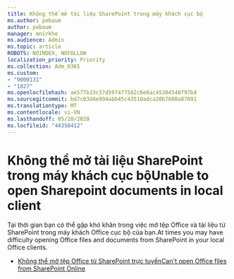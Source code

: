 ```yaml
---
title: Không thể mở tài liệu SharePoint trong máy khách cục bộ
ms.author: pebaum
author: pebaum
manager: mnirkhe
ms.audience: Admin
ms.topic: article
ROBOTS: NOINDEX, NOFOLLOW
localization_priority: Priority
ms.collection: Adm_O365
ms.custom:
- "9000131"
- "1827"
ms.openlocfilehash: ae577b33c37d597477582c6e6ac45304548f97b4
ms.sourcegitcommit: bd7c03d4e994abb45c43510adca20b7600a87091
ms.translationtype: MT
ms.contentlocale: vi-VN
ms.lasthandoff: 05/20/2020
ms.locfileid: "44358412"
---
```

# <a name="unable-to-open-sharepoint-documents-in-local-client"></a><span data-ttu-id="c8ae2-102">Không thể mở tài liệu SharePoint trong máy khách cục bộ</span><span class="sxs-lookup"><span data-stu-id="c8ae2-102">Unable to open Sharepoint documents in local client</span></span>

<span data-ttu-id="c8ae2-103">Tại thời gian bạn có thể gặp khó khăn trong việc mở tệp Office và tài liệu từ SharePoint trong máy khách Office cục bộ của bạn.</span><span class="sxs-lookup"><span data-stu-id="c8ae2-103">At times you may have difficulty opening Office files and documents from SharePoint in your local Office clients.</span></span>
- [<span data-ttu-id="c8ae2-104">Không thể mở tệp Office từ SharePoint trực tuyến</span><span class="sxs-lookup"><span data-stu-id="c8ae2-104">Can't open Office files from SharePoint Online</span></span>](https://docs.microsoft.com/sharepoint/troubleshoot/administration/cant-open-office-files)
